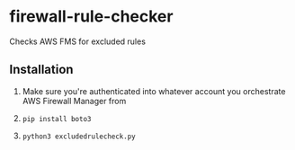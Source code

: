 # firewall-rule-checker
Checks AWS FMS for excluded rules

## Installation

1. Make sure you're authenticated into whatever account you orchestrate AWS Firewall Manager from

2. `pip install boto3`

3. `python3 excludedrulecheck.py`